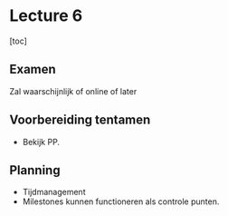 # Lecture 6

[toc]

## Examen

Zal waarschijnlijk of online of later

## Voorbereiding tentamen

* Bekijk PP.

## Planning

* Tijdmanagement
* Milestones kunnen functioneren als controle punten.